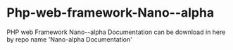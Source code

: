 # Php-web-framework-Nano--alpha
PHP web Framework Nano--alpha Documentation can be download in here by repo name 'Nano-alpha Documentation'

